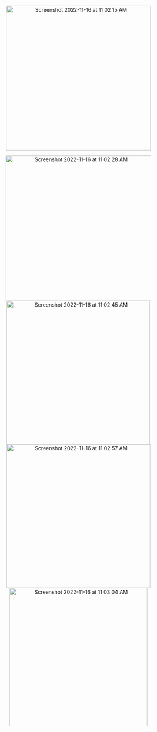 
<p align="center">
<img width="393" alt="Screenshot 2022-11-16 at 11 02 15 AM" src="https://user-images.githubusercontent.com/90863360/202092390-7bfa3a44-e369-4be3-b85b-78997b58c47d.png">
</p>

<p align = "center">
<img width="395" alt="Screenshot 2022-11-16 at 11 02 28 AM" src="https://user-images.githubusercontent.com/90863360/202092547-bd37b77d-71ff-4044-a127-bc7639567638.png">
<img width="390" alt="Screenshot 2022-11-16 at 11 02 45 AM" src="https://user-images.githubusercontent.com/90863360/202092563-9916e95b-8ae7-412c-b912-3eec5c131786.png">
<img width="391" alt="Screenshot 2022-11-16 at 11 02 57 AM" src="https://user-images.githubusercontent.com/90863360/202092584-614831af-7e6b-4ce3-be0f-6e27ba8c531b.png">
<img width="375" alt="Screenshot 2022-11-16 at 11 03 04 AM" src="https://user-images.githubusercontent.com/90863360/202092589-d74d5b0b-4784-48fe-ad4b-5fd520f3ef27.png">
</p>
